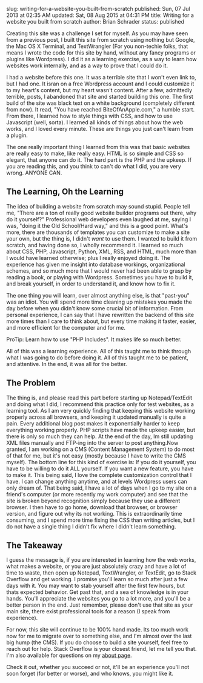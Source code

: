 slug: writing-for-a-website-you-built-from-scratch
published: Sun, 07 Jul 2013 at 02:35 AM
updated: Sat, 08 Aug 2015 at 04:31 PM
title: Writing for a website you built from scratch
author: Brian Schrader
status: published

<p>Creating this site was a challenge I set for myself. As you may have seen from a previous post, I built this site from scratch using nothing but Google, the Mac OS X Terminal, and TextWrangler (For you non-techie folks, that means I wrote the code for this site by hand, without any fancy programs or plugins like Wordpress). I did it as a learning exercise, as a way to learn how websites work internally, and as a way to prove that I could do it. </p><p>I had a website before this one. It was a terrible site that I won't even link to, but I had one. It isran on a free Wordpress account and I could customize it to my heart's content, but my heart wasn't content. After a few, admittedly terrible, posts, I abandoned that site and started building this one. The first build of the site was black text on a white background (completely different from now). It read, "You have reached BiteOfAnApple.com," a humble start. From there, I learned how to style things with CSS, and how to use Javascript (well, sorta). I learned all kinds of things about how the web works, and I loved every minute. These are things you just can't learn from a plugin. </p><div class="pro-tip">The one really important thing I learned from this was that basic websites are really easy to make, like really easy. HTML is so simple and CSS so elegant, that anyone can do it. The hard part is the PHP and the upkeep. If you are reading this, and you think to can't do what I did, you are very wrong. ANYONE CAN.</div><h2>The Learning, Oh the Learning</h2><p>The idea of building a website from scratch may sound stupid. People tell me, "There are a ton of really good website builder programs out there, why do it yourself?" Professional web developers even laughed at me, saying I was, "doing it the Old School/Hard way,"  and this is a good point. What's more, there are thousands of templates you can customize to make a site your own, but the thing is, I didn't <em>want</em> to use them. I wanted to build it from scratch, and having done so, I wholly recommend it. I learned so much about CSS, PHP, Javascript, Python, XML, RSS, and HTML, much more than I would have learned otherwise; plus I really enjoyed doing it. The experience has given me insight into database workings, organizational schemes, and so much more that I would never had been able to grasp by reading a book, or playing with Wordpress. Sometimes you have to build it, and break yourself, in order to understand it, and know how to fix it.</p><p>The one thing you will learn, over almost anything else, is that "past-you" was an idiot. You will spend more time cleaning up mistakes you made the day before when you didn't know some crucial bit of information. From personal experience, I can say that I have rewritten the backend of this site more times than I care to think about, but every time making it faster, easier, and more efficient for the computer and for me. </p><p>ProTip: Learn how to use "PHP Includes". It makes life so much better. </p><p>All of this was a learning experience. All of this taught me to think through what I was going to do before doing it. All of this taught me to be patient, and attentive. In the end, it was all for the better.</p><h2>The Problem</h2><p>The thing is, and please read this part before starting up Notepad/TextEdit and doing what I did, I recommend this practice only for test websites, as a learning tool. As I am very quickly finding that keeping this website working properly across all browsers, and keeping it updated manually is quite a pain. Every additional blog post makes it exponentially harder to keep everything working properly. PHP scripts have made the upkeep easier, but there is only so much they can help. At the end of the day, Im still updating XML files manually and FTP-ing into the server to post anything.Now granted, I am working on a CMS (Content Management System) to do most of that for me, but it's not easy (mostly because I have to write the CMS myself). The bottom line for this kind of exercise is: If you do it yourself, you have to be willing to do it ALL yourself. If you want a new feature, you have to make it. This being said, I love the complete customization control that I have. I can change anything anytime, and at levels Wordpress users can only dream of. That being said, I have a lot of days when I go to my site on a friend's computer (or more recently my work computer) and see that the site is broken beyond recognition simply because they use a different browser. I then have to go home, download that browser, or browser version, and figure out why its not working. This is extraordinarily time consuming, and I spend more time fixing the CSS than writing articles, but I do not have a single thing I didn't fix where I didn't learn something. </p><h2>The Takeaway</h2><p>I guess the message is, if you are interested in learning how the web works, what makes a website, or you are just absolutely crazy and have a lot of time to waste, then open up Notepad, TextWrangler, or TextEdit, go to Stack Overflow and get working. I promise you'll learn so much after just a few days with it. You may want to stab yourself after the first few hours, but thats expected behavior. Get past that, and a sea of knowledge is in your hands. You'll appreciate the websites you go to a lot more, and you'll be a better person in the end. Just remember, please don't use that site as your main site, there exist professional tools for a reason (I speak from experience). </p><p>For now, this site will continue to be 100% hand made. Its too much work now for me to migrate over to something else, and I'm almost over the last big hump (the CMS). If you do choose to build a site yourself, feel free to reach out for help. Stack Overflow is your closest friend, let me tell you that. I'm also available for questions on my <a href="http://brian.biteofanapple.com">about page</a>.</p><p>Check it out, whether you succeed or not, it'll be an experience you'll not soon forget (for better or worse), and who knows, you might like it.</p>